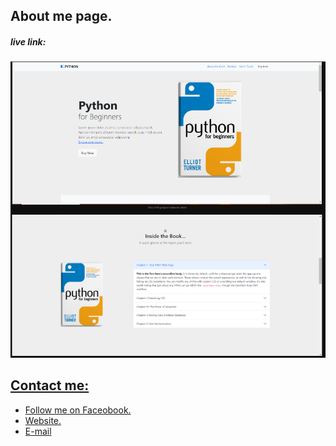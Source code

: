 ## About me page.
##### live link: <a href='https://naeem-ashraf.vercel.app/'>

<img src="/assets/probook-preview.PNG">

## Contact me:
<ul>
    <li><a href='https://facebook.com/ChNaeemPansota'> Follow me on Faceobook.</li>
    <li><a href='https://naeem-ashraf.vercel.app/'> Website.</li>
    <li><a href='mailto: ngs.naeemashraf@gmail.com'> E-mail </li>
</ul>
